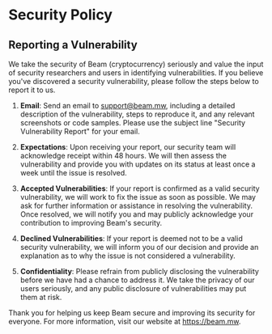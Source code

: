 # Security Policy

## Reporting a Vulnerability

We take the security of Beam (cryptocurrency) seriously and value the input of security researchers and users in identifying vulnerabilities. If you believe you've discovered a security vulnerability, please follow the steps below to report it to us.

1. **Email**: Send an email to support@beam.mw, including a detailed description of the vulnerability, steps to reproduce it, and any relevant screenshots or code samples. Please use the subject line "Security Vulnerability Report" for your email.

2. **Expectations**: Upon receiving your report, our security team will acknowledge receipt within 48 hours. We will then assess the vulnerability and provide you with updates on its status at least once a week until the issue is resolved.

3. **Accepted Vulnerabilities**: If your report is confirmed as a valid security vulnerability, we will work to fix the issue as soon as possible. We may ask for further information or assistance in resolving the vulnerability. Once resolved, we will notify you and may publicly acknowledge your contribution to improving Beam's security.

4. **Declined Vulnerabilities**: If your report is deemed not to be a valid security vulnerability, we will inform you of our decision and provide an explanation as to why the issue is not considered a vulnerability.

5. **Confidentiality**: Please refrain from publicly disclosing the vulnerability before we have had a chance to address it. We take the privacy of our users seriously, and any public disclosure of vulnerabilities may put them at risk.

Thank you for helping us keep Beam secure and improving its security for everyone. For more information, visit our website at https://beam.mw.
